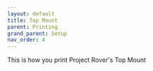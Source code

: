 ```yaml
---
layout: default
title: Top Mount
parent: Printing
grand_parent: Setup
nav_order: 4
---
```


This is how you print Project Rover's Top Mount